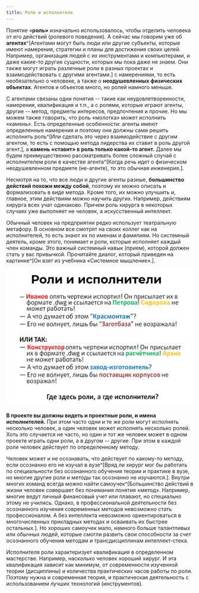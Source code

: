 ```yaml
---
title: Роли и исполнители
---
```


Понятие «**роль»** изначально использовалось, чтобы отделить человека от
его действий (ролевого поведения). А сейчас мы говорим уже об
**агентах**^[Агентами могут быть люди или другие
субъекты, которые имеют намерения, стратегии и планы для достижения
своих целей. Например, организация людей с их инструментами и
компьютерами, и даже какие-то другие сущности, которых мы пока даже не
знаем. Они также могут играть различные роли в разных проектах и
взаимодействовать с другими агентами.] с намерениями, то
есть необязательно о человеке, а также о **неодушевленных физических
объектах**. Агентов и объектов много, но ролей намного меньше.

С агентами связаны одни понятия -- такие как неудовлетворенности,
намерения, квалификация и т.п., а с ролями, которые играют агенты,
другие -- метод, предметы интересов, предпочтения и прочие. Но мы можем
также говорить, что роль «молотка» может исполнить «камень». Есть
определенные особенности: агенты имеют определенные намерения и поэтому
они должны сами решить исполнить роль^[Или сделать это
через взаимодействие с другим агентом, то есть с помощью метода
лидерства их ставит в роль другой агент.], а **камень
«ставит» в роль только какой-то агент.** Далее мы будем преимущественно
рассматривать более сложный случай с исполнителем роли в качестве
агента^[Когда речь идет о физическом неодушевленном
предмете (не-агенте), то это обычная инженерия.].

Несмотря на то, что все люди и другие агенты разные, **большинство
действий похожи между собой**, поэтому их можно описать и формализовать
в виде метода. Кроме того, их можно улучшить и, главное, этим действиям
можно научить других. Например, действиям хирурга всех учат одинаково.
Причем роль хирурга в некоторых случаях уже выполняет не человек, а
искусственный интеллект.

Обычный человек на предприятии редко использует театральную метафору. В
основном все смотрят на своих коллег как на исполнителей, то есть знают
их по именам и фамилиям. Но системный деятель, кроме этого, понимает и
роли, которые исполняет каждый член команды. Это важный системный навык
(прием), которой должен стать у вас привычкой. Прочитайте диалог,
который приведен на картинке^[Он взят из учебника
«Системное мышление».].


![](03-roles-and-performers-10.png)


**В проекте вы должны видеть и проектные роли, и имена**
**исполнителей.** При этом часто одни и те же роли могут исполнять
несколько человек, а один человек может исполнять несколько ролей. Хоть
это случается не часто, но один и тот же человек может в одном проекте
играть одни роли, а в другом -- другие. При этом в каждой роли человек
действует по определенному методу.

Человек может и не осознавать, что действует по какому-то методу, если
осознанно его не изучал в вузе^[Вряд ли хирург мог бы
работать по специальности без осознанного обучения теории и практике в
вузе, но многие другие роли и методы так осознанно не
изучаются.]. Внутри многих команд всегда можно найти
самоучек^[Большинство действий в жизни человек совершает
без понимания понятия «метод». Например, многие ведут личный финансовый
учет или плавают, но специально этому не учились. Однако, в
профессиональной деятельности без осознанного изучения современных
методов невозможно стать профессионалом. А без интеллекта невозможно
ориентироваться в многочисленных прикладных методах и осваивать их
быстрее остальных.]. Но хороших самоучек мало, намного
больше талантливых или обычных людей, которые смогли развить свои
способности за счет осознанного обучения методам и трансдисциплинам
интеллект-стека.

Исполнителя роли характеризует квалификация в определенном мастерстве.
Например, насколько человек хороший хирург. И эта квалификация зависит
как минимум, от современности изученной теории (дисциплины) и количества
практических часов работы по роли. Поэтому нужна и современная теория, и
практическая деятельность с использованием лучших технологий
(инструментов).

